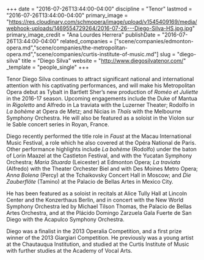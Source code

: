 +++
date = "2016-07-26T13:44:00-04:00"
discipline = "Tenor"
lastmod = "2016-07-26T13:44:00-04:00"
primary_image = "https://res.cloudinary.com/schmopera/image/upload/v1545409169/media/webhook-uploads/1469554729264/2016-07-26---Diego-Silva-HS.jpg.jpg"
primary_image_credit = "Ana Lourdes Herrera"
publishDate = "2016-07-26T13:44:00-04:00"
related_companies = ["scene/companies/edmonton-opera.md","scene/companies/the-metropolitan-opera.md","scene/companies/curtis-institute-of-music.md"]
slug = "diego-silva"
title = "Diego Silva"
website = "http://www.diegosilvatenor.com/"
_template = "people_single"
+++

Tenor Diego Silva continues to attract significant national and international attention with his captivating performances, and will make his Metropolitan Opera debut as Tybalt in Bartlett Sher’s new production of *Roméo et Juliette* in the 2016-17 season. Upcoming engagements include the Duke of Mantua in *Rigoletto* and Alfredo in La traviata with the Luzerner Theater; Rodolfo in *La bohème* at Opera de Metz; and Nicias in *Thaïs* with the Melbourne Symphony Orchestra. He will also be featured as a soloist in the Violon sur le Sable concert series in Royan, France. 

Diego recently performed the title role in *Faust* at the Macau International Music Festival, a role which he also covered at the Opéra National de Paris. Other performance highlights include *La bohème* (Rodolfo) under the baton of Lorin Maazel at the Castleton Festival, and with the Yucatan Symphony Orchestra; *Maria Stuarda* (Leicester) at Edmonton Opera; *La traviata* (Alfredo) with the Theater Orchester Biel and with Des Moines Metro Opera; *Anna Bolena* (Percy) at the Tchaikovsky Concert Hall in Moscow; and *Die Zauberflöte* (Tamino) at the Palacio de Bellas Artes in Mexico City.

He has been featured as a soloist in recitals at Alice Tully Hall at Lincoln Center and the Konzerthaus Berlin, and in concert with the New World Symphony Orchestra led by Michael Tilson Thomas, the Palacio de Bellas Artes Orchestra, and at the Plácido Domingo Zarzuela Gala Fuerte de San Diego with the Acapulco Symphony Orchestra.

Diego was a finalist in the 2013 Operalia Competition, and a first prize winner of the 2013 Giargiari Competition. He previously was a young artist at the Chautauqua Institution, and studied at the Curtis Institute of Music with further studies at the Academy of Vocal Arts.
